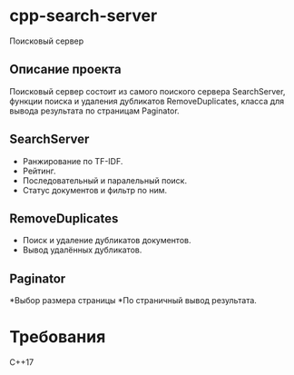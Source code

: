 # cpp-search-server
Поисковый сервер
## Описание проекта
Поисковый сервер состоит из самого поиского сервера SearchServer, функции поиска и удаления дубликатов RemoveDuplicates, класса для вывода результата по страницам Paginator.

## SearchServer
* Ранжирование по TF-IDF.
* Рейтинг.
* Последовательный и паралельный поиск.
* Статус документов и фильтр по ним.

## RemoveDuplicates
* Поиск и удаление дубликатов документов.
* Вывод удалённых дубликатов.

## Paginator 
*Выбор размера страницы
*По страничный вывод результата.

# Требования
C++17

